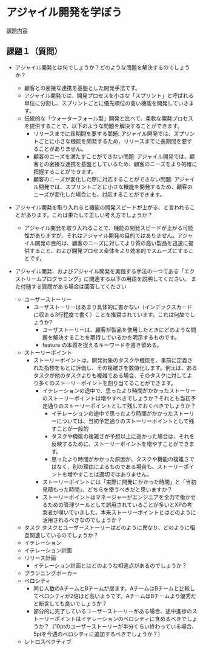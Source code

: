 # アジャイル開発を学ぼう
[課題内容](https://airtable.com/appPxhCPFYGqqN9YU/tblVlFr2q4lIqDKYc/viwX8r6DpCRp80swL/reckRvuiPhndNug13?blocks=hide)

## 課題１（質問）
- アジャイル開発とは何でしょうか？どのような問題を解決するのでしょうか？ 
  - 顧客との密接な連携を基盤とした開発手法です。
  - アジャイル開発では、開発プロセスを小さな「スプリント」と呼ばれる単位に分割し、スプリントごとに優先順位の高い機能を開発していきます。 
  - 伝統的な「ウォーターフォール型」開発と比べて、柔軟な開発プロセスを提供することで、以下のような問題を解決することができます。 
    - リリースまでに長期間を要する問題: アジャイル開発では、スプリントごとに小さな機能を開発するため、リリースまでに長期間を要することがありません。 
    - 顧客のニーズを満たすことができない問題: アジャイル開発では、顧客との密接な連携を基盤としているため、顧客のニーズをより的確に把握することができます。 
    - 顧客のニーズが変化した際に対応することができない問題: アジャイル開発では、スプリントごとに小さな機能を開発するため、顧客のニーズが変化した場合にも、対応することができます。

- アジャイル開発を取り入れると機能の開発スピードが上がる、と言われることがあります。これは果たして正しい考え方でしょうか？
  - アジャイル開発を取り入れることで、機能の開発スピードが上がる可能性がありますが、それはアジャイル開発の目的ではありません。アジャイル開発の目的は、顧客のニーズに対してより質の高い製品を迅速に提供すること、および開発プロセス全体をより効率的でスムーズにすることです。
- アジャイル開発、およびアジャイル開発を実践する手法の一つである「エクストリームプログラミング」に関連する以下の用語を説明してください。 また付随する質問がある場合は回答してください
  - ユーザーストーリー
    - ユーザストーリーはあまり具体的に書かない（インデックスカードに収まる3行程度で書く）ことを推奨されています。これは何故でしょうか?
      - ユーザストーリーは、顧客が製品を使用したときにどのような問題を解決することを期待しているかを明示するものです。
      - feature の本質を捉えるキーワードを書き留める。 
  - ストーリーポイント
    - ストーリーポイントは、開発対象のタスクや機能を、事前に定義された指標をもとに評価し、その複雑さを数値化します。例えば、あるタスクが他のタスクよりも複雑である場合、そのタスクに対してより多くのストーリーポイントを割り当てることができます。
      - イテレーションの途中で、思ったより時間がかかったストーリーのストーリーポイントは増やすべきでしょうか？それとも当初予定通りのストーリーポイントとして残しておくべきでしょうか？
        - イテレーションの途中で思ったより時間がかかったストーリーについては、当初予定通りのストーリーポイントとして残すことが一般的
        - タスクや機能の複雑さが予想以上に高かった場合は、それを反映するために、ストーリーポイントを増やすことができます。
        - 思ったより時間がかかった原因が、タスクや機能の複雑さではなく、別の理由によるものである場合も、ストーリーポイントを増やすことは適切ではありません。
      - ストーリーポイントには「実際に開発にかかった時間」と「当初見積もった時間」、どちらを使うべきだと思いますか？
      - ストーリーポイントはマネージャーがエンジニアを全力で働かせるための管理ツールとして誤用されていることが多いとXPの考案者が嘆いていました。本来ストーリーポイントとはどのように活用されるべきなのでしょうか？
  - タスク
    タスクとユーザーストーリーはどのように異なり、どのように相互関連しているのでしょうか？
  - イテレーション
  - イテレーション計画
  - リリース計画
    - イテレーション計画とはどのような相違点があるのでしょうか？
  - プランニングポーカー
  - ベロシティ
    - 同じ人数のAチームとBチームが居ます。AチームはBチームと比較してベロシティが2倍ほど高いようです。AチームはBチームより優秀だと断言しても良いでしょうか？
    - 部分的に完了しているユーザーストーリーがある場合、途中進捗のストーリーポイントはイテレーションのベロシティに含めるべきでしょうか？（10ptのユーザーストーリーが半分くらい終わっている場合、5ptを今週のベロシティに追加するべきでしょうか？）
  - レトロスペクティブ